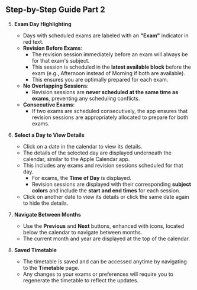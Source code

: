 ## Step-by-Step Guide Part 2

5. **Exam Day Highlighting**
   - Days with scheduled exams are labeled with an **"Exam"** indicator in red text.
   - **Revision Before Exams**:
     - The revision session immediately before an exam will always be for that exam's subject.
     - This session is scheduled in the **latest available block** before the exam (e.g., Afternoon instead of Morning if both are available).
     - This ensures you are optimally prepared for each exam.
   - **No Overlapping Sessions**:
     - Revision sessions are **never scheduled at the same time as exams**, preventing any scheduling conflicts.
   - **Consecutive Exams**:
     - If two exams are scheduled consecutively, the app ensures that revision sessions are appropriately allocated to prepare for both exams.

6. **Select a Day to View Details**
   - Click on a date in the calendar to view its details.
   - The details of the selected day are displayed underneath the calendar, similar to the Apple Calendar app.
   - This includes any exams and revision sessions scheduled for that day.
     - For exams, the **Time of Day** is displayed.
     - Revision sessions are displayed with their corresponding **subject colors** and include the **start and end times** for each session.
   - Click on another date to view its details or click the same date again to hide the details.

7. **Navigate Between Months**
   - Use the **Previous** and **Next** buttons, enhanced with icons, located below the calendar to navigate between months.
   - The current month and year are displayed at the top of the calendar.

8. **Saved Timetable**
   - The timetable is saved and can be accessed anytime by navigating to the **Timetable** page.
   - Any changes to your exams or preferences will require you to regenerate the timetable to reflect the updates.